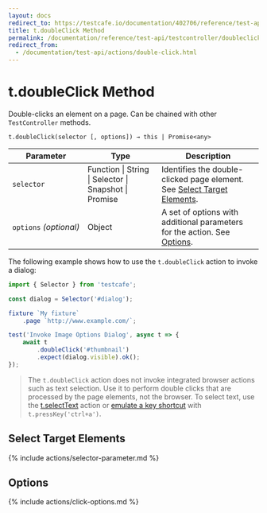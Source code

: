 ```yaml
---
layout: docs
redirect_to: https://testcafe.io/documentation/402706/reference/test-api/testcontroller/doubleclick
title: t.doubleClick Method
permalink: /documentation/reference/test-api/testcontroller/doubleclick.html
redirect_from:
  - /documentation/test-api/actions/double-click.html
---
```

# t.doubleClick Method

Double-clicks an element on a page. Can be chained with other `TestController` methods.

```text
t.doubleClick(selector [, options]) → this | Promise<any>
```

Parameter              | Type                                              | Description
---------------------- | ------------------------------------------------- | ------------------------------------------------------------------------------------------------------------------------
`selector`             | Function &#124; String &#124; Selector &#124; Snapshot &#124; Promise | Identifies the double-clicked page element. See [Select Target Elements](#select-target-elements).
`options`&#160;*(optional)* | Object                                            | A set of options with additional parameters for the action. See [Options](#options).

The following example shows how to use the `t.doubleClick` action to invoke a dialog:

```js
import { Selector } from 'testcafe';

const dialog = Selector('#dialog');

fixture `My fixture`
    .page `http://www.example.com/`;

test('Invoke Image Options Dialog', async t => {
    await t
        .doubleClick('#thumbnail')
        .expect(dialog.visible).ok();
});
```

> The `t.doubleClick` action does not invoke integrated browser actions such as text selection.
> Use it to perform double clicks that are processed by the page elements, not the browser.
> To select text, use the [t.selectText](selecttext.md) action or
> [emulate a key shortcut](presskey.md) with `t.pressKey('ctrl+a')`.

## Select Target Elements

{% include actions/selector-parameter.md %}

## Options

{% include actions/click-options.md %}
